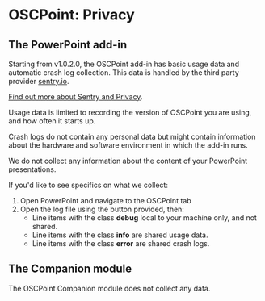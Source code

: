 # OSCPoint: Privacy

## The PowerPoint add-in

Starting from v1.0.2.0, the OSCPoint add-in has basic usage data and automatic crash log collection. This data is handled by the third party provider [sentry.io](https://sentry.io).

[Find out more about Sentry and Privacy](https://sentry.io/trust/privacy/).

Usage data is limited to recording the version of OSCPoint you are using, and how often it starts up.

Crash logs do not contain any personal data but might contain information about the hardware and software environment in which the add-in runs.

We do not collect any information about the content of your PowerPoint presentations.

If you'd like to see specifics on what we collect:

1. Open PowerPoint and navigate to the OSCPoint tab
2. Open the log file using the button provided, then:
   - Line items with the class **debug** local to your machine only, and not shared.
   - Line items with the class **info** are shared usage data.
   - Line items with the class **error** are shared crash logs.

## The Companion module

The OSCPoint Companion module does not collect any data.

